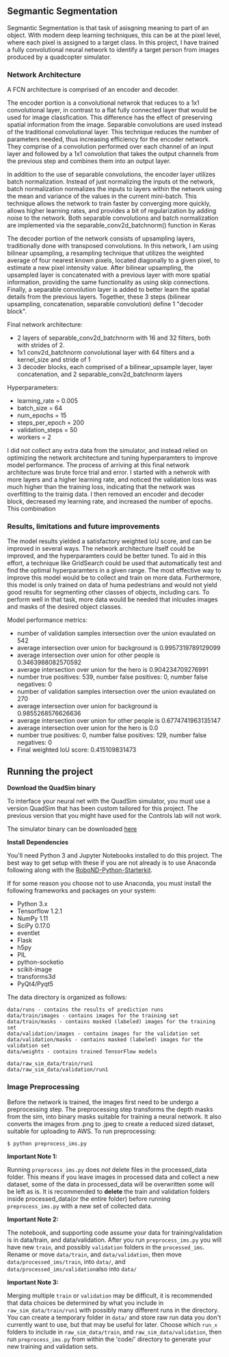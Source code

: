 
## Segmantic Segmentation ##

Segmantic Segmentation is that task of asisgning meaning to part of an object. With modern deep learning techniques, this can be at the pixel level, where each pixel is assigned to a target class. In this project, I have trained a fully convolutional neural network to identify a target person from images produced by a quadcopter simulator.

### Network Architecture 

A FCN architecture is comprised of an encoder and decoder. 

The encoder portion is a convolutional netwrok that reduces to a 1x1 convolutional layer, in contrast to a flat fully connected layer that would be used for image classfication. This difference has the effect of preserving spatial information from the image. Separable convolutions are used instead of the traditional convolutional layer. This technique reduces the number of parameters needed, thus increasing efficiency for the encoder network. They comprise of a convolution performed over each channel of an input layer and followed by a 1x1 convolution that takes the output channels from the previous step and combines them into an output layer.

In addition to the use of separable convolutions, the encoder layer utilizes batch normalization. Instead of just normalizing the inputs ot the network, batch normalization normalizes the inputs to layers within the network using the mean and variance of the values in the current mini-batch. This technique allows the network to train faster by converging more quickly, allows higher learning rates, and provides a bit of regularization by adding noise to the network. Both separable convolutions and batch normalization are implemented via the separable_conv2d_batchnorm() function in Keras

The decoder portion of the network consists of upsampling layers, traditionally done with transposed convolutions. In this network, I am using bilinear upsampling, a resampling technique that utilizes the weighted average of four nearest known pixels, located diagonally to a given pixel, to estimate a new pixel intensity value. After bilinear upsampling, the upsampled layer is concatenated with a previous layer with more spatial information, providing the same functionality as using skip connections. Finally, a separable convolution layer is added to better learn the spatial details from the previous layers. Together, these 3 steps (bilinear upsampling, concatenation, separable convolution) define 1 "decoder block".


Final network architecture:
 - 2 layers of separable_conv2d_batchnorm with 16 and 32 filters, both with strides of 2. 
 - 1x1 conv2d_batchnorm convolutional layer with 64 filters and a kernel_size and stride of 1
 - 3 decoder blocks, each comprised of a bilinear_upsample layer, layer concatenation, and 2 separable_conv2d_batchnorm layers
 
Hyperparameters:
 - learning_rate = 0.005
 - batch_size = 64
 - num_epochs = 15
 - steps_per_epoch = 200
 - validation_steps = 50
 - workers = 2
 
I did not collect any extra data from the simulator, and instead relied on optimizing the network architecture and tuning hyperparamters to improve model performance. The process of arriving at this final network architecture was brute force trial and error. I started with a netwrok with more layers and a higher learning rate, and noticed the validation loss was much higher than the training loss, indicating that the network was overfitting to the trainig data. I then removed an encoder and decoder block, decreased my learning rate, and increased the number of epochs. This combination 

### Results, limitations and future improvements

The model results yielded a satisfactory weighted IoU score, and can be improved in several ways. The network architecture itself could be improved, and the hyperparamters could be better tuned. To aid in this effort, a technique like GridSearch could be used that automatically test and find the optimal hyperparamters in a given range. The most effective way to improve this model would be to collect and train on more data. Furthermore, this model is only trained on data of huma pedestrians and would not yield good results for segmenting other classes of objects, including cars. To perform well in that task, more data would be needed that inlcudes images and masks of the desired object classes. 


Model performance metrics:
 - number of validation samples intersection over the union evaulated on 542
 - average intersection over union for background is 0.9957319789129099
 - average intersection over union for other people is 0.3463988082570592
 - average intersection over union for the hero is 0.904234709276991
 - number true positives: 539, number false positives: 0, number false negatives: 0
 - number of validation samples intersection over the union evaulated on 270
 - average intersection over union for background is 0.9855268576626636
 - average intersection over union for other people is 0.6774741963135147
 - average intersection over union for the hero is 0.0
 - number true positives: 0, number false positives: 129, number false negatives: 0
 - Final weighted IoU score: 0.415109831473



## Running the project ##

**Download the QuadSim binary**

To interface your neural net with the QuadSim simulator, you must use a version QuadSim that has been custom tailored for this project. The previous version that you might have used for the Controls lab will not work.

The simulator binary can be downloaded [here](https://github.com/udacity/RoboND-DeepLearning/releases/latest)

**Install Dependencies**

You'll need Python 3 and Jupyter Notebooks installed to do this project.  The best way to get setup with these if you are not already is to use Anaconda following along with the [RoboND-Python-Starterkit](https://github.com/udacity/RoboND-Python-StarterKit).

If for some reason you choose not to use Anaconda, you must install the following frameworks and packages on your system:
* Python 3.x
* Tensorflow 1.2.1
* NumPy 1.11
* SciPy 0.17.0
* eventlet 
* Flask
* h5py
* PIL
* python-socketio
* scikit-image
* transforms3d
* PyQt4/Pyqt5



The data directory is organized as follows:
```
data/runs - contains the results of prediction runs
data/train/images - contains images for the training set
data/train/masks - contains masked (labeled) images for the training set
data/validation/images - contains images for the validation set
data/validation/masks - contains masked (labeled) images for the validation set
data/weights - contains trained TensorFlow models

data/raw_sim_data/train/run1
data/raw_sim_data/validation/run1
```


### Image Preprocessing ###
Before the network is trained, the images first need to be undergo a preprocessing step. The preprocessing step transforms the depth masks from the sim, into binary masks suitable for training a neural network. It also converts the images from .png to .jpeg to create a reduced sized dataset, suitable for uploading to AWS. 
To run preprocessing:
```
$ python preprocess_ims.py
```

**Important Note 1:** 

Running `preprocess_ims.py` does *not* delete files in the processed_data folder. This means if you leave images in processed data and collect a new dataset, some of the data in processed_data will be overwritten some will be left as is. It is recommended to **delete** the train and validation folders inside processed_data(or the entire folder) before running `preprocess_ims.py` with a new set of collected data.

**Important Note 2:**

The notebook, and supporting code assume your data for training/validation is in data/train, and data/validation. After you run `preprocess_ims.py` you will have new `train`, and possibly `validation` folders in the `processed_ims`.
Rename or move `data/train`, and `data/validation`, then move `data/processed_ims/train`, into `data/`, and  `data/processed_ims/validation`also into `data/`

**Important Note 3:**

Merging multiple `train` or `validation` may be difficult, it is recommended that data choices be determined by what you include in `raw_sim_data/train/run1` with possibly many different runs in the directory. You can create a temporary folder in `data/` and store raw run data you don't currently want to use, but that may be useful for later. Choose which `run_x` folders to include in `raw_sim_data/train`, and `raw_sim_data/validation`, then run  `preprocess_ims.py` from within the 'code/' directory to generate your new training and validation sets. 
